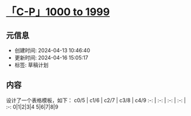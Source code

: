 # [「C-P」1000 to 1999](https://github.com/bingdu748/Laboratory_of_Mad_Scientist/issues/6)

## 元信息

- 创建时间: 2024-04-13 10:46:40
- 更新时间: 2024-04-16 15:05:17
- 标签: 草稿计划

## 内容

设计了一个表格模板，如下：
c0/5 | c1/6 | c2/7 | c3/8 | c4/9
 :-: |  :-: |  :-: |  :-: | :-:
0|1|2|3|4
5|6|7|8|9